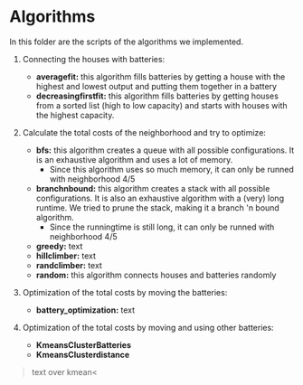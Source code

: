 # Algorithms

In this folder are the scripts of the algorithms we implemented.


1. Connecting the houses with batteries:
    * **averagefit:** this algorithm fills batteries by getting a house with the highest and lowest output and putting them together in a battery
    * **decreasingfirstfit:** this algorithm fills batteries by getting houses from a sorted list (high to low capacity) and starts with houses with the highest capacity.


2. Calculate the total costs of the neighborhood and try to optimize:
    * **bfs:** this algorithm creates a queue with all possible configurations. It is an exhaustive algorithm and uses a lot of memory.
        * Since this algorithm uses so much memory, it can only be runned with neighborhood 4/5
    * **branchnbound:** this algorithm creates a stack with all possible configurations. It is also an exhaustive algorithm with a (very) long runtime. We tried to prune the stack, making it a branch 'n bound algorithm.
        * Since the runningtime is still long, it can only be runned with neighborhood 4/5
    * **greedy:** text
    * **hillclimber:** text
    * **randclimber:** text
    * **random:** this algorithm connects houses and batteries randomly


3. Optimization of the total costs by moving the batteries:
    * **battery_optimization:** text


4. Optimization of the total costs by moving and using other batteries:
    * **KmeansClusterBatteries**
    * **KmeansClusterdistance**
>text over kmean<

